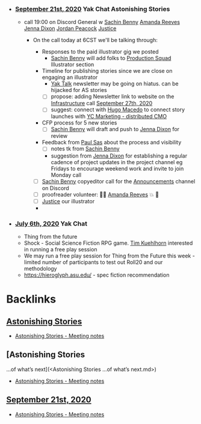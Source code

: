- ### [September 21st, 2020](<September 21st, 2020.md>) Yak Chat Astonishing Stories
    - call 19:00 on Discord General w [Sachin Benny](<Sachin Benny.md>) [Amanda Reeves](<Amanda Reeves.md>) [Jenna Dixon](<Jenna Dixon.md>) [Jordan Peacock](<Jordan Peacock.md>) [Justice](<Justice.md>)
        - On the call today at 6CST we'll be talking through:

            - Responses to the paid illustrator gig we posted 
                - [Sachin Benny](<Sachin Benny.md>) will add folks to [Production Squad](<Production Squad.md>) Illustrator section
            - Timeline for publishing stories since we are close on engaging an illustrator
                - [Yak Talk](<Yak Talk.md>) newsletter may be going on hiatus. can be hijacked for AS stories
                - [ ] propose: adding Newsletter link to website on the [Infrastructure](<Infrastructure.md>) call [September 27th, 2020](<September 27th, 2020.md>)
                - [ ] suggest: connect with [Hugo Macedo](<Hugo Macedo.md>) to connect story launches with [YC Marketing - distributed CMO](<YC Marketing - distributed CMO.md>)
            - CFP process for 5 new stories 
                - [ ] [Sachin Benny](<Sachin Benny.md>) will draft and push to [Jenna Dixon](<Jenna Dixon.md>) for review
            - Feedback from [Paul Sas](<Paul Sas.md>) about the process and visibility
                - [ ] notes tk from [Sachin Benny](<Sachin Benny.md>)
                - suggestion from [Jenna Dixon](<Jenna Dixon.md>) for establishing a regular cadence of project updates in the project channel eg Fridays to encourage weekend work and invite to join Monday call
            - [ ] [Sachin Benny](<Sachin Benny.md>) copyeditor call for the [Announcements](<Announcements.md>) channel on Discord
            - [ ] proofreader volunteer: 🎉💥 [Amanda Reeves](<Amanda Reeves.md>) 💥 🎉
            - [ ] [Justice](<Justice.md>) our illustrator
            - 
- ### [July 6th, 2020](<July 6th, 2020.md>) Yak Chat
    - Thing from the future 
    - Shock - Social Science Fiction RPG game. [Tim Kuehlhorn](<Tim Kuehlhorn.md>) interested in running a free play session
    - We may run a free play session for Thing from the Future this week - limited number of participants to test out Roll20 and our methodology
    - https://hieroglyph.asu.edu/ - spec fiction recommendation 

# Backlinks
## [Astonishing Stories](<Astonishing Stories.md>)
- [Astonishing Stories -  Meeting notes](<Astonishing Stories -  Meeting notes.md>)

## [Astonishing Stories
...of what’s next](<Astonishing Stories
...of what’s next.md>)
- [Astonishing Stories -  Meeting notes](<Astonishing Stories -  Meeting notes.md>)

## [September 21st, 2020](<September 21st, 2020.md>)
- [Astonishing Stories -  Meeting notes](<Astonishing Stories -  Meeting notes.md>)

